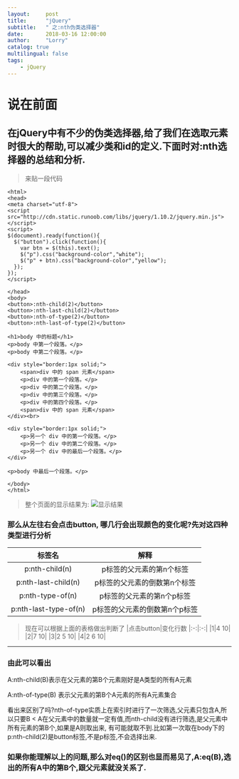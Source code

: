 ```yaml
---
layout:     post
title:      "jQuery"
subtitle:   " 之:nth伪类选择器"
date:       2018-03-16 12:00:00
author:     "Lorry"
catalog: true
multilingual: false
tags:
    - jQuery
---
```

# 说在前面
## 在jQuery中有不少的伪类选择器,给了我们在选取元素时很大的帮助,可以减少类和id的定义.下面时对:nth选择器的总结和分析.
> 来贴一段代码

```
<html>
<head>
<meta charset="utf-8">
<script src="http://cdn.static.runoob.com/libs/jquery/1.10.2/jquery.min.js">
</script>
<script>
$(document).ready(function(){
  $("button").click(function(){
    var btn = $(this).text();
    $("p").css("background-color","white"); 
    $("p" + btn).css("background-color","yellow");  
  });
});
</script>

</head>
<body>
<button>:nth-child(2)</button>
<button>:nth-last-child(2)</button>
<button>:nth-of-type(2)</button>
<button>:nth-last-of-type(2)</button>

<h1>body 中的标题</h1>
<p>body 中第一个段落。</p>
<p>body 中第二个段落。</p>

<div style="border:1px solid;">
    <span>div 中的 span 元素</span>
    <p>div 中的第一个段落。</p>
    <p>div 中的第二个段落。</p>
    <p>div 中的第三个段落。</p>
    <p>div 中的第四个段落。</p>
    <span>div 中的 span 元素</span>
</div><br>

<div style="border:1px solid;">
    <p>另一个 div 中的第一个段落。</p>
    <p>另一个 div 中的第二个段落。</p>
    <p>另一个 div 中的最后一个段落。</p>
</div>

<p>body 中最后一个段落。</p>

</body>
</html>
```
> 整个页面的显示结果为:
> ![显示结果](https://images2018.cnblogs.com/blog/1215846/201803/1215846-20180316155713538-118512035.png)

### 那么**从左往右**会点击button, 哪几行会出现颜色的变化呢?先对这四种类型进行分析
|标签名|解释
|:-:|:-:|
|p:nth-child(n)|p标签的父元素的第n个标签|
|p:nth-last-child(n)|p标签的父元素的倒数第n个标签|
|p:nth-type-of(n)|p标签的父元素的第n个p标签|
|p:nth-last-type-of(n)|p标签的父元素的倒数第n个p标签|

> 现在可以根据上面的表格做出判断了
|点击button|变化行数
|:-:|:-:|
|1|4 10|
|2|7 10|
|3|2 5 10|
|4|2 6 10|
***
###  由此可以看出 
A:nth-child(B)表示在父元素的第B个元素刚好是A类型的所有A元素

A:nth-of-type(B) 表示父元素的第B个A元素的所有A元素集合

看出来区别了吗?nth-of-type实质上在索引时进行了一次筛选,父元素只包含A,所以只要B < A在父元素中的数量就一定有值,而nth-child没有进行筛选,是父元素中所有元素的第B个,如果是A则取出来, 有可能就取不到.比如第一次取在body下的p:nth-child(2)是button标签,不是p标签,不会选择出来.

### 如果你能理解以上的问题,那么对eq()的区别也显而易见了,A:eq(B),选出的所有A中的第B个,跟父元素就没关系了.

